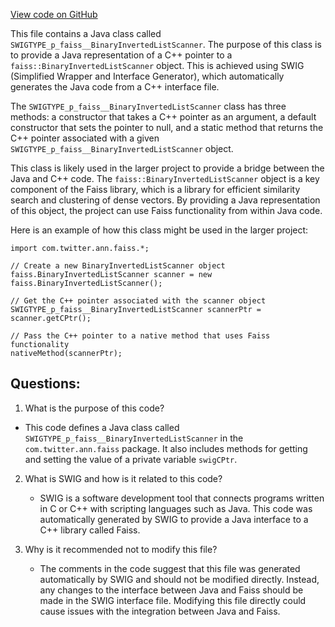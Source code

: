 [View code on GitHub](https://github.com/misbahsy/the-algorithm/ann/src/main/java/com/twitter/ann/faiss/swig/SWIGTYPE_p_faiss__BinaryInvertedListScanner.java)

This file contains a Java class called `SWIGTYPE_p_faiss__BinaryInvertedListScanner`. The purpose of this class is to provide a Java representation of a C++ pointer to a `faiss::BinaryInvertedListScanner` object. This is achieved using SWIG (Simplified Wrapper and Interface Generator), which automatically generates the Java code from a C++ interface file.

The `SWIGTYPE_p_faiss__BinaryInvertedListScanner` class has three methods: a constructor that takes a C++ pointer as an argument, a default constructor that sets the pointer to null, and a static method that returns the C++ pointer associated with a given `SWIGTYPE_p_faiss__BinaryInvertedListScanner` object.

This class is likely used in the larger project to provide a bridge between the Java and C++ code. The `faiss::BinaryInvertedListScanner` object is a key component of the Faiss library, which is a library for efficient similarity search and clustering of dense vectors. By providing a Java representation of this object, the project can use Faiss functionality from within Java code.

Here is an example of how this class might be used in the larger project:

```
import com.twitter.ann.faiss.*;

// Create a new BinaryInvertedListScanner object
faiss.BinaryInvertedListScanner scanner = new faiss.BinaryInvertedListScanner();

// Get the C++ pointer associated with the scanner object
SWIGTYPE_p_faiss__BinaryInvertedListScanner scannerPtr = scanner.getCPtr();

// Pass the C++ pointer to a native method that uses Faiss functionality
nativeMethod(scannerPtr);
```
## Questions: 
 1. What is the purpose of this code?
   - This code defines a Java class called `SWIGTYPE_p_faiss__BinaryInvertedListScanner` in the `com.twitter.ann.faiss` package. It also includes methods for getting and setting the value of a private variable `swigCPtr`.
   
2. What is SWIG and how is it related to this code?
   - SWIG is a software development tool that connects programs written in C or C++ with scripting languages such as Java. This code was automatically generated by SWIG to provide a Java interface to a C++ library called Faiss.

3. Why is it recommended not to modify this file?
   - The comments in the code suggest that this file was generated automatically by SWIG and should not be modified directly. Instead, any changes to the interface between Java and Faiss should be made in the SWIG interface file. Modifying this file directly could cause issues with the integration between Java and Faiss.